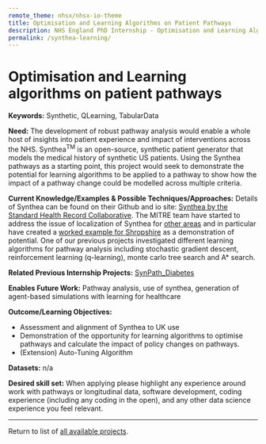 ```yaml
---
remote_theme: nhsx/nhsx-io-theme
title: Optimisation and Learning Algorithms on Patient Pathways
description: NHS England PhD Internship - Optimisation and Learning Algorithms on Patient Pathways
permalink: /synthea-learning/
---
```


# Optimisation and Learning algorithms on patient pathways

**Keywords:**  Synthetic, QLearning, TabularData

**Need:**  The development of robust pathway analysis would enable a whole host of insights into patient experience and impact of interventions across the NHS.  Synthea<sup>TM</sup> is an open-source, synthetic patient generator that models the medical history of synthetic US patients.  Using the Synthea pathways as a starting point, this project would seek to demonstrate the potential for learning algorithms to be applied to a pathway to show how the impact of a pathway change could be modelled across multiple criteria.  

**Current Knowledge/Examples & Possible Techniques/Approaches:**  Details of Synthea can be found on their Github and io site: [Synthea by the Standard Health Record Collaborative](https://synthetichealth.github.io/synthea/).  The MITRE team have started to address the issue of localization of Synthea for [other areas](https://github.com/synthetichealth/synthea/wiki/Other-Areas) and in particular have created a [worked example for Shropshire](https://github.com/synthetichealth/synthea-international/blob/master/example/example.md) as a demonstration of potential.  One of our previous projects investigated different learning algorithms for pathway analysis including stochastic gradient descent, reinforcement learning (q-learning), monte carlo tree search and A* search.  

**Related Previous Internship Projects:**  [SynPath_Diabetes](https://github.com/nhsx/SynPath_Diabetes)

**Enables Future Work:**  Pathway analysis, use of synthea, generation of agent-based simulations with learning for healthcare 

**Outcome/Learning Objectives:**
- Assessment and alignment of Synthea to UK use
- Demonstration of the opportunity for learning algorithms to optimise pathways and calculate the impact of policy changes on pathways.
- (Extension) Auto-Tuning Algorithm

**Datasets:** n/a

**Desired skill set:**  When applying please highlight any experience around work with pathways or longitudinal data, software development, coding experience (including any coding in the open), and any other data science experience you feel relevant.

---
Return to list of [all available projects](https://nhsx.github.io/nhsx-internship-projects/).